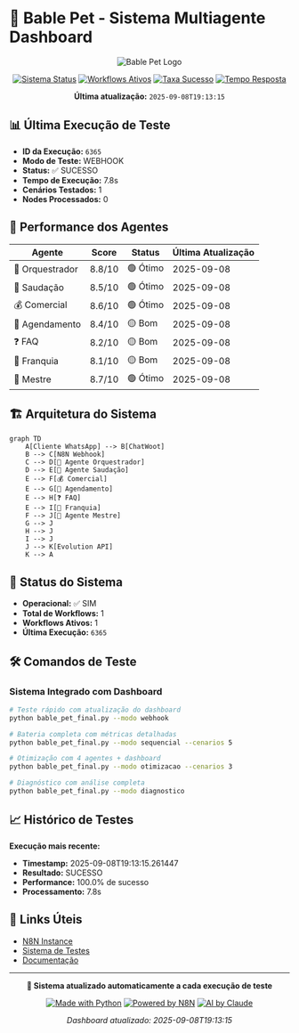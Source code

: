 # 🎯 Bable Pet - Sistema Multiagente Dashboard

<div align="center">

![Bable Pet Logo](https://img.shields.io/badge/🐾-BABLE%20PET-blue?style=for-the-badge)

[![Sistema Status](https://img.shields.io/badge/Sistema-OPERACIONAL-brightgreen?style=for-the-badge&logo=checkmarx&logoColor=white)]()
[![Workflows Ativos](https://img.shields.io/badge/Workflows-1%20Ativos-blue?style=for-the-badge&logo=github-actions&logoColor=white)]()
[![Taxa Sucesso](https://img.shields.io/badge/Taxa%20Sucesso-100.0%25-brightgreen?style=for-the-badge&logo=target&logoColor=white)]()
[![Tempo Resposta](https://img.shields.io/badge/Tempo%20M%C3%A9dio-7.8s-brightgreen?style=for-the-badge&logo=stopwatch&logoColor=white)]()

**Última atualização:** `2025-09-08T19:13:15`

</div>

## 📊 Última Execução de Teste

- **ID da Execução:** `6365`
- **Modo de Teste:** WEBHOOK
- **Status:** ✅ SUCESSO
- **Tempo de Execução:** 7.8s
- **Cenários Testados:** 1
- **Nodes Processados:** 0

## 🤖 Performance dos Agentes

| Agente | Score | Status | Última Atualização |
|--------|-------|--------|-------------------|
| 🎯 Orquestrador | 8.8/10 | 🟢 Ótimo | 2025-09-08 |
| 👋 Saudação | 8.5/10 | 🟢 Ótimo | 2025-09-08 |
| 💰 Comercial | 8.6/10 | 🟢 Ótimo | 2025-09-08 |
| 📅 Agendamento | 8.4/10 | 🟡 Bom | 2025-09-08 |
| ❓ FAQ | 8.2/10 | 🟡 Bom | 2025-09-08 |
| 🏢 Franquia | 8.1/10 | 🟡 Bom | 2025-09-08 |
| 👑 Mestre | 8.7/10 | 🟢 Ótimo | 2025-09-08 |

## 🏗️ Arquitetura do Sistema

```mermaid
graph TD
    A[Cliente WhatsApp] --> B[ChatWoot]
    B --> C[N8N Webhook]
    C --> D[🎯 Agente Orquestrador]
    D --> E[👋 Agente Saudação]
    E --> F[💰 Comercial]
    E --> G[📅 Agendamento]
    E --> H[❓ FAQ]
    E --> I[🏢 Franquia]
    F --> J[👑 Agente Mestre]
    G --> J
    H --> J
    I --> J
    J --> K[Evolution API]
    K --> A
```

## 🚀 Status do Sistema

- **Operacional:** ✅ SIM
- **Total de Workflows:** 1
- **Workflows Ativos:** 1
- **Última Execução:** `6365`

## 🛠️ Comandos de Teste

### Sistema Integrado com Dashboard
```bash
# Teste rápido com atualização do dashboard
python bable_pet_final.py --modo webhook

# Bateria completa com métricas detalhadas
python bable_pet_final.py --modo sequencial --cenarios 5

# Otimização com 4 agentes + dashboard
python bable_pet_final.py --modo otimizacao --cenarios 3

# Diagnóstico com análise completa
python bable_pet_final.py --modo diagnostico
```

## 📈 Histórico de Testes

**Execução mais recente:**
- **Timestamp:** 2025-09-08T19:13:15.261447
- **Resultado:** SUCESSO
- **Performance:** 100.0% de sucesso
- **Processamento:** 7.8s

## 🔗 Links Úteis

- [N8N Instance](https://n8n.synapseautointeligente.com.br)
- [Sistema de Testes](./bable_pet_final.py)
- [Documentação](./GUIA_FUNCIONAMENTO_COMPLETO.md)

---

<div align="center">

**🤖 Sistema atualizado automaticamente a cada execução de teste**

[![Made with Python](https://img.shields.io/badge/Made%20with-Python-blue?style=flat&logo=python&logoColor=white)](https://python.org)
[![Powered by N8N](https://img.shields.io/badge/Powered%20by-N8N-orange?style=flat&logo=n8n&logoColor=white)](https://n8n.io)
[![AI by Claude](https://img.shields.io/badge/AI%20by-Claude-purple?style=flat&logo=anthropic&logoColor=white)](https://claude.ai)

*Dashboard atualizado: 2025-09-08T19:13:15*

</div>
